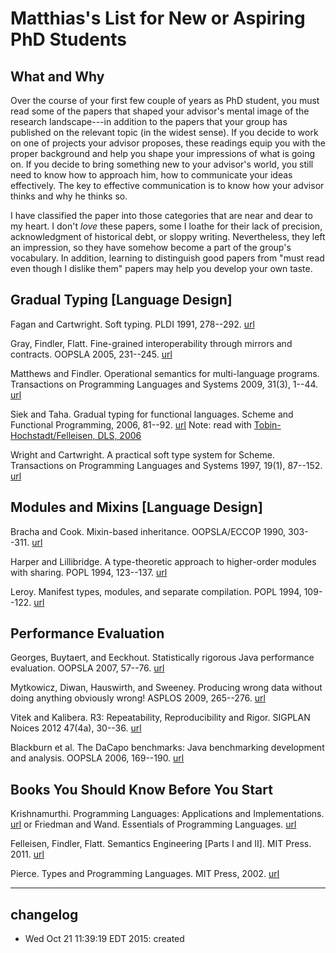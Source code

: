 # Matthias's List for New or Aspiring PhD Students

What and Why
------------

Over the course of your first few couple of years as PhD student, you must
read some of the papers that shaped your advisor's mental image of the
research landscape---in addition to the papers that your group has
published on the relevant topic (in the widest sense). If you decide to
work on one of projects your advisor proposes, these readings equip you
with the proper background and help you shape your impressions of what is
going on. If you decide to bring something new to your advisor's world, you
still need to know how to approach him, how to communicate your ideas
effectively. The key to effective communication is to know how your advisor
thinks and why he thinks so.

I have classified the paper into those categories that are near and dear to
my heart. I don't *love* these papers, some I loathe for their lack of
precision, acknowledgment of historical debt, or sloppy writing.
Nevertheless, they left an impression, so they have somehow become a part
of the group's vocabulary. In addition, learning to distinguish good papers
from "must read even though I dislike them" papers may help you develop
your own taste. 

Gradual Typing [Language Design]
--------------------------------

Fagan and Cartwright. 
Soft typing. 
PLDI 1991, 278--292.
[url](http://dl.acm.org/citation.cfm?id=113445.113469&coll=DL&dl=ACM&CFID=723280388&CFTOKEN=84457028)

Gray, Findler, Flatt.
Fine-grained interoperability through mirrors and contracts.
OOPSLA 2005, 231--245. 
[url](http://dl.acm.org/citation.cfm?id=1094830)

Matthews and Findler. 
Operational semantics for multi-language programs. 
Transactions on Programming Languages and Systems 2009, 31(3), 1--44.
[url](http://dl.acm.org/citation.cfm?id=1498926.1498930&coll=DL&dl=ACM&CFID=723280388&CFTOKEN=84457028)

Siek and Taha. 
Gradual typing for functional languages. 
Scheme and Functional Programming, 2006, 81--92. 
[url](http://citeseerx.ist.psu.edu/viewdoc/summary?doi=10.1.1.61.8890)
Note: read with [Tobin-Hochstadt/Felleisen, DLS, 2006](http://dl.acm.org/citation.cfm?id=1176755)

Wright and Cartwright. 
A practical soft type system for Scheme.
Transactions on Programming Languages and Systems 1997, 19(1), 87--152.
[url](http://dl.acm.org/citation.cfm?id=239912.239917&coll=DL&dl=ACM&CFID=723280388&CFTOKEN=84457028)

Modules and Mixins [Language Design]
------------------------------------

Bracha and Cook.
Mixin-based inheritance.
OOPSLA/ECCOP 1990, 303--311. 
[url](http://dl.acm.org/citation.cfm?id=97982)

Harper and Lillibridge. 
A type-theoretic approach to higher-order modules with sharing. 
POPL 1994, 123--137.
[url](http://dl.acm.org/citation.cfm?id=174675.176927&coll=DL&dl=ACM&CFID=723280388&CFTOKEN=84457028)

Leroy. 
Manifest types, modules, and separate compilation. 
POPL 1994, 109--122.
[url](http://dl.acm.org/citation.cfm?id=174675.176926&coll=DL&dl=ACM&CFID=723280388&CFTOKEN=84457028)

Performance Evaluation 
----------------------

Georges, Buytaert, and Eeckhout.
Statistically rigorous Java performance evaluation.
OOPSLA 2007, 57--76.
[url](http://dl.acm.org/citation.cfm?id=1297033)

Mytkowicz, Diwan, Hauswirth, and Sweeney.
Producing wrong data without doing anything obviously wrong!
ASPLOS 2009, 265--276.
[url](http://dl.acm.org/citation.cfm?id=1508275)

Vitek and Kalibera.
R3: Repeatability, Reproducibility and Rigor.
SIGPLAN Noices 2012 47(4a), 30--36.
[url](http://dl.acm.org/citation.cfm?id=2442781)

Blackburn et al. 
The DaCapo benchmarks: Java benchmarking development and analysis.
OOPSLA 2006, 169--190.
[url](http://dl.acm.org/citation.cfm?id=1167488)

Books You Should Know Before You Start
--------------------------------------

Krishnamurthi. 
Programming Languages: Applications and Implementations. 
[url](https://cs.brown.edu/~sk/Publications/Books/ProgLangs/2007-04-26/)
or
Friedman and Wand. 
Essentials of Programming Languages. 
[url](http://www.eopl3.com)

Felleisen, Findler, Flatt. 
Semantics Engineering [Parts I and II].
MIT Press. 2011. 
[url](http://redex.racket-lang.org)

Pierce. 
Types and Programming Languages. 
MIT Press, 2002.
[url](http://www.cis.upenn.edu/~bcpierce/tapl/index.html)

----
## changelog
* Wed Oct 21 11:39:19 EDT 2015: created 
